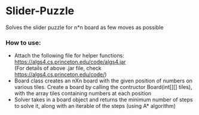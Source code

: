 # Slider-Puzzle
Solves the slider puzzle for n*n board as few moves as possible

### How to use:
- Attach the following file for helper functions: https://algs4.cs.princeton.edu/code/algs4.jar <br>
(For details of above .jar file, check https://algs4.cs.princeton.edu/code/)
- Board class creates an nXn board with the given position of numbers on various tiles. Create a board by calling the contructor Board(int[][] tiles), with the 
array tiles containing numbers at each position
- Solver takes in a board object and returns the minimum number of steps to solve it, along with an iterable of the steps (using A* algorithm)
